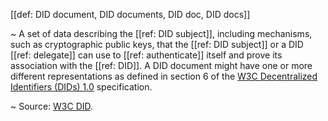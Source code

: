 [[def: DID document, DID documents, DID doc, DID docs]]

~ A set of data describing the [[ref: DID subject]], including mechanisms, such as cryptographic public keys, that the [[ref: DID subject]] or a DID [[ref: delegate]] can use to [[ref: authenticate]] itself and prove its association with the [[ref: DID]]. A DID document might have one or more different representations as defined in section 6 of the [W3C Decentralized Identifiers (DIDs) 1.0](https://www.w3.org/TR/did-core/) specification.

~ Source: [W3C DID](https://www.w3.org/TR/did-core/#terminology).
